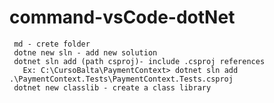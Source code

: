 # command-vsCode-dotNet
     md - crete folder
     dotne new sln - add new solution
     dotnet sln add (path csproj)- include .csproj references
       Ex: C:\CursoBalta\PaymentContext> dotnet sln add .\PaymentContext.Tests\PaymentContext.Tests.csproj 
     dotnet new classlib - create a class library
